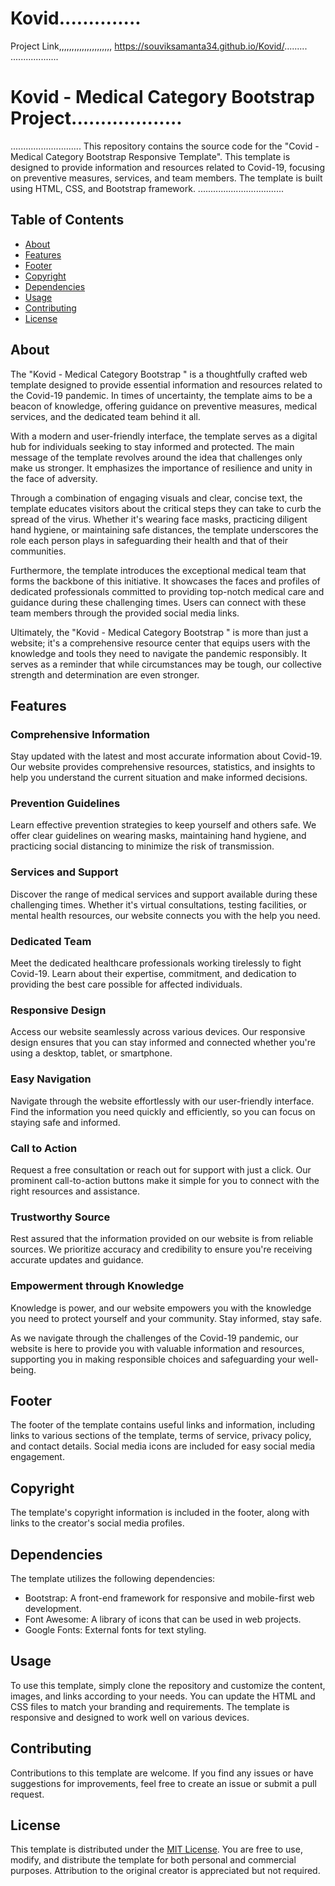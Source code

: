 # Kovid..............
Project Link,,,,,,,,,,,,,,,,,,,,,
https://souviksamanta34.github.io/Kovid/.........
...................
# Kovid - Medical Category Bootstrap Project...................
............................
This repository contains the source code for the "Covid - Medical Category Bootstrap Responsive Template". This template is designed to provide information and resources related to Covid-19, focusing on preventive measures, services, and team members. The template is built using HTML, CSS, and Bootstrap framework.
..................................
## Table of Contents
- [About](#about)
- [Features](#features)
- [Footer](#footer)
- [Copyright](#copyright)
- [Dependencies](#dependencies)
- [Usage](#usage)
- [Contributing](#contributing)
- [License](#license)

## About
The "Kovid - Medical Category Bootstrap " is a thoughtfully crafted web template designed to provide essential information and resources related to the Covid-19 pandemic. In times of uncertainty, the template aims to be a beacon of knowledge, offering guidance on preventive measures, medical services, and the dedicated team behind it all.

With a modern and user-friendly interface, the template serves as a digital hub for individuals seeking to stay informed and protected. The main message of the template revolves around the idea that challenges only make us stronger. It emphasizes the importance of resilience and unity in the face of adversity.

Through a combination of engaging visuals and clear, concise text, the template educates visitors about the critical steps they can take to curb the spread of the virus. Whether it's wearing face masks, practicing diligent hand hygiene, or maintaining safe distances, the template underscores the role each person plays in safeguarding their health and that of their communities.

Furthermore, the template introduces the exceptional medical team that forms the backbone of this initiative. It showcases the faces and profiles of dedicated professionals committed to providing top-notch medical care and guidance during these challenging times. Users can connect with these team members through the provided social media links.

Ultimately, the "Kovid - Medical Category Bootstrap " is more than just a website; it's a comprehensive resource center that equips users with the knowledge and tools they need to navigate the pandemic responsibly. It serves as a reminder that while circumstances may be tough, our collective strength and determination are even stronger.

## Features

### Comprehensive Information
Stay updated with the latest and most accurate information about Covid-19. Our website provides comprehensive resources, statistics, and insights to help you understand the current situation and make informed decisions.

### Prevention Guidelines
Learn effective prevention strategies to keep yourself and others safe. We offer clear guidelines on wearing masks, maintaining hand hygiene, and practicing social distancing to minimize the risk of transmission.

### Services and Support
Discover the range of medical services and support available during these challenging times. Whether it's virtual consultations, testing facilities, or mental health resources, our website connects you with the help you need.

### Dedicated Team
Meet the dedicated healthcare professionals working tirelessly to fight Covid-19. Learn about their expertise, commitment, and dedication to providing the best care possible for affected individuals.

### Responsive Design
Access our website seamlessly across various devices. Our responsive design ensures that you can stay informed and connected whether you're using a desktop, tablet, or smartphone.

### Easy Navigation
Navigate through the website effortlessly with our user-friendly interface. Find the information you need quickly and efficiently, so you can focus on staying safe and informed.

### Call to Action
Request a free consultation or reach out for support with just a click. Our prominent call-to-action buttons make it simple for you to connect with the right resources and assistance.

### Trustworthy Source
Rest assured that the information provided on our website is from reliable sources. We prioritize accuracy and credibility to ensure you're receiving accurate updates and guidance.

### Empowerment through Knowledge
Knowledge is power, and our website empowers you with the knowledge you need to protect yourself and your community. Stay informed, stay safe.

As we navigate through the challenges of the Covid-19 pandemic, our website is here to provide you with valuable information and resources, supporting you in making responsible choices and safeguarding your well-being.

## Footer
The footer of the template contains useful links and information, including links to various sections of the template, terms of service, privacy policy, and contact details. Social media icons are included for easy social media engagement.

## Copyright
The template's copyright information is included in the footer, along with links to the creator's social media profiles.

## Dependencies
The template utilizes the following dependencies:
- Bootstrap: A front-end framework for responsive and mobile-first web development.
- Font Awesome: A library of icons that can be used in web projects.
- Google Fonts: External fonts for text styling.

## Usage
To use this template, simply clone the repository and customize the content, images, and links according to your needs. You can update the HTML and CSS files to match your branding and requirements. The template is responsive and designed to work well on various devices.

## Contributing
Contributions to this template are welcome. If you find any issues or have suggestions for improvements, feel free to create an issue or submit a pull request.

## License
This template is distributed under the [MIT License](LICENSE). You are free to use, modify, and distribute the template for both personal and commercial purposes. Attribution to the original creator is appreciated but not required.

